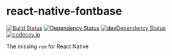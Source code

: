 # react-native-fontbase

[![Build Status](https://travis-ci.org/frostney/react-native-fontbase.svg?branch=master)](https://travis-ci.org/frostney/react-native-fontbase) [![Dependency Status](https://david-dm.org/frostney/react-native-fontbase.svg)](https://david-dm.org/frostney/react-native-fontbase) [![devDependency Status](https://david-dm.org/frostney/react-native-fontbase/dev-status.svg)](https://david-dm.org/frostney/react-native-fontbase#info=devDependencies) [![codecov.io](https://codecov.io/github/frostney/react-native-fontbase/coverage.svg?branch=master)](https://codecov.io/github/frostney/react-native-fontbase?branch=master)

The missing `rem` for React Native
